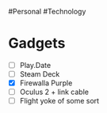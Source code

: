 #Personal #Technology 
# Gadgets
- [ ] Play.Date
- [ ] Steam Deck
- [x] Firewalla Purple
- [ ] Oculus 2 + link cable
- [ ] Flight yoke of some sort